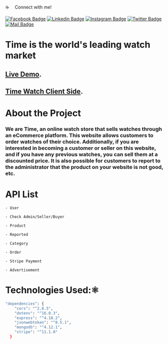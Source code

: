 :coffee: &emsp;Connect with me!

[![Facebook Badge](https://img.shields.io/badge/Facebook-1877F2?style=for-the-badge&logo=facebook&logoColor=white)](https://facebook.com/abnaeembsc) [![Linkedin Badge](https://img.shields.io/badge/LinkedIn-0077B5?style=for-the-badge&logo=linkedin&logoColor=white)](https://www.linkedin.com/in/developernaeem/) [![Instagram Badge](https://img.shields.io/badge/Instagram-E4405F?style=for-the-badge&logo=instagram&logoColor=white)](https://instagram.com/nwebpro) [![Twitter Badge](https://img.shields.io/badge/Twitter-1DA1F2?style=for-the-badge&logo=twitter&logoColor=white)](https://twitter.com/developernaeem) [![Mail Badge](https://img.shields.io/badge/Gmail-D14836?style=for-the-badge&logo=gmail&logoColor=white)](mailto:abnaeem.bsc@gmail.com)


# Time is the world's leading watch market

## [Live Demo](https://time-watch-nwebpro.vercel.app/api/v1/time-watch).

## [Time Watch Client Side](https://github.com/programming-hero-web-course-4/b612-used-products-resale-clients-side-nwebpro).


# About the Project
### We are Time, an online watch store that sells watches through an eCommerce platform. This website allows customers to order watches of their choice. Additionally, if you are interested in becoming a customer or seller on this website, and if you have any previous watches, you can sell them at a discounted price. It is also possible for customers to report to the administrator that the product on your website is not good, etc.

# API List
`- User`

`- Check Admin/Seller/Buyer`

`- Product`

`- Reported`

`- Category`

`- Order`

`- Stripe Payment`

`- Advertisement`


# Technologies Used:⚛️
```sh
"dependencies": {
    "cors": "^2.8.5",
    "dotenv": "^16.0.3",
    "express": "^4.18.2",
    "jsonwebtoken": "^8.5.1",
    "mongodb": "^4.12.1",
    "stripe": "^11.1.0"
  }
```

